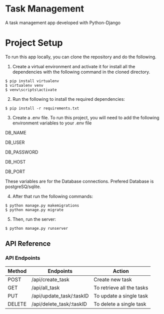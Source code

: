 
# Task Management

A task management app developed with Python-Django

# Project Setup
To run this app locally, you can clone the repository and do the following.

1. Create a virtual environment and activate it for install all the dependencies with the following command in the cloned directory.

```console
$ pip install virtualenv
$ virtualenv venv
$ venv\scripts\activate
```

2. Run the following to install the required dependencies:

```console
$ pip install -r requirements.txt
```

3. Create a .env file. To run this project, you will need to add the following environment variables to your .env file

  DB_NAME
  
  DB_USER
  
  DB_PASSWORD
  
  DB_HOST
  
  DB_PORT

These variables are for the Database connections. Prefered Database is postgreSQ/sqlite.


4. After that run the following commands:

```console
$ python manage.py makemigrations
$ python manage.py migrate
```

5. Then, run the server:

```console
$ python manage.py runserver
```




## API Reference

### API Endpoints

| Method | Endpoints | Action |
| --- | --- | --- |
| POST | /api/create_task | Create new task |
| GET | /api/all_task | To retrieve all the tasks |
| PUT | /api/update_task/:taskID | To update a single task |
| DELETE | /api/delete_task/:taskID | To delete a single task |

